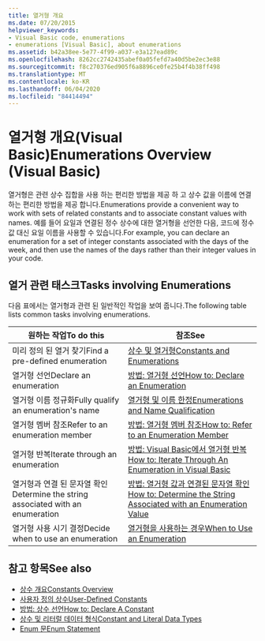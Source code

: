 ```yaml
---
title: 열거형 개요
ms.date: 07/20/2015
helpviewer_keywords:
- Visual Basic code, enumerations
- enumerations [Visual Basic], about enumerations
ms.assetid: b42a38ee-5e77-4f99-a037-e3a127ead89c
ms.openlocfilehash: 8262cc2742435abef0a05fefd7a40d5be2ec3e88
ms.sourcegitcommit: f8c270376ed905f6a8896ce0fe25b4f4b38ff498
ms.translationtype: MT
ms.contentlocale: ko-KR
ms.lasthandoff: 06/04/2020
ms.locfileid: "84414494"
---
```

# <a name="enumerations-overview-visual-basic"></a><span data-ttu-id="86f2a-102">열거형 개요(Visual Basic)</span><span class="sxs-lookup"><span data-stu-id="86f2a-102">Enumerations Overview (Visual Basic)</span></span>
<span data-ttu-id="86f2a-103">열거형은 관련 상수 집합을 사용 하는 편리한 방법을 제공 하 고 상수 값을 이름에 연결 하는 편리한 방법을 제공 합니다.</span><span class="sxs-lookup"><span data-stu-id="86f2a-103">Enumerations provide a convenient way to work with sets of related constants and to associate constant values with names.</span></span> <span data-ttu-id="86f2a-104">예를 들어 요일과 연결된 정수 상수에 대한 열거형을 선언한 다음, 코드에 정수 값 대신 요일 이름을 사용할 수 있습니다.</span><span class="sxs-lookup"><span data-stu-id="86f2a-104">For example, you can declare an enumeration for a set of integer constants associated with the days of the week, and then use the names of the days rather than their integer values in your code.</span></span>  
  
## <a name="tasks-involving-enumerations"></a><span data-ttu-id="86f2a-105">열거 관련 태스크</span><span class="sxs-lookup"><span data-stu-id="86f2a-105">Tasks involving Enumerations</span></span>  
 <span data-ttu-id="86f2a-106">다음 표에서는 열거형과 관련 된 일반적인 작업을 보여 줍니다.</span><span class="sxs-lookup"><span data-stu-id="86f2a-106">The following table lists common tasks involving enumerations.</span></span>  
  
|<span data-ttu-id="86f2a-107">원하는 작업</span><span class="sxs-lookup"><span data-stu-id="86f2a-107">To do this</span></span>|<span data-ttu-id="86f2a-108">참조</span><span class="sxs-lookup"><span data-stu-id="86f2a-108">See</span></span>|  
|----------------|---------|  
|<span data-ttu-id="86f2a-109">미리 정의 된 열거 찾기</span><span class="sxs-lookup"><span data-stu-id="86f2a-109">Find a pre-defined enumeration</span></span>|[<span data-ttu-id="86f2a-110">상수 및 열거형</span><span class="sxs-lookup"><span data-stu-id="86f2a-110">Constants and Enumerations</span></span>](../../../language-reference/constants-and-enumerations.md)|  
|<span data-ttu-id="86f2a-111">열거형 선언</span><span class="sxs-lookup"><span data-stu-id="86f2a-111">Declare an enumeration</span></span>|[<span data-ttu-id="86f2a-112">방법: 열거형 선언</span><span class="sxs-lookup"><span data-stu-id="86f2a-112">How to: Declare an Enumeration</span></span>](how-to-declare-enumerations.md)|  
|<span data-ttu-id="86f2a-113">열거형 이름 정규화</span><span class="sxs-lookup"><span data-stu-id="86f2a-113">Fully qualify an enumeration's name</span></span>|[<span data-ttu-id="86f2a-114">열거형 및 이름 한정</span><span class="sxs-lookup"><span data-stu-id="86f2a-114">Enumerations and Name Qualification</span></span>](enumerations-and-name-qualification.md)|  
|<span data-ttu-id="86f2a-115">열거형 멤버 참조</span><span class="sxs-lookup"><span data-stu-id="86f2a-115">Refer to an enumeration member</span></span>|[<span data-ttu-id="86f2a-116">방법: 열거형 멤버 참조</span><span class="sxs-lookup"><span data-stu-id="86f2a-116">How to: Refer to an Enumeration Member</span></span>](how-to-refer-to-an-enumeration-member.md)|  
|<span data-ttu-id="86f2a-117">열거형 반복</span><span class="sxs-lookup"><span data-stu-id="86f2a-117">Iterate through an enumeration</span></span>|[<span data-ttu-id="86f2a-118">방법: Visual Basic에서 열거형 반복</span><span class="sxs-lookup"><span data-stu-id="86f2a-118">How to: Iterate Through An Enumeration in Visual Basic</span></span>](how-to-iterate-through-an-enumeration.md)|  
|<span data-ttu-id="86f2a-119">열거형과 연결 된 문자열 확인</span><span class="sxs-lookup"><span data-stu-id="86f2a-119">Determine the string associated with an enumeration</span></span>|[<span data-ttu-id="86f2a-120">방법: 열거형 값과 연결된 문자열 확인</span><span class="sxs-lookup"><span data-stu-id="86f2a-120">How to: Determine the String Associated with an Enumeration Value</span></span>](how-to-determine-the-string-associated-with-an-enumeration-value.md)|  
|<span data-ttu-id="86f2a-121">열거형 사용 시기 결정</span><span class="sxs-lookup"><span data-stu-id="86f2a-121">Decide when to use an enumeration</span></span>|[<span data-ttu-id="86f2a-122">열거형을 사용하는 경우</span><span class="sxs-lookup"><span data-stu-id="86f2a-122">When to Use an Enumeration</span></span>](when-to-use-an-enumeration.md)|  
  
## <a name="see-also"></a><span data-ttu-id="86f2a-123">참고 항목</span><span class="sxs-lookup"><span data-stu-id="86f2a-123">See also</span></span>

- [<span data-ttu-id="86f2a-124">상수 개요</span><span class="sxs-lookup"><span data-stu-id="86f2a-124">Constants Overview</span></span>](constants-overview.md)
- [<span data-ttu-id="86f2a-125">사용자 정의 상수</span><span class="sxs-lookup"><span data-stu-id="86f2a-125">User-Defined Constants</span></span>](user-defined-constants.md)
- [<span data-ttu-id="86f2a-126">방법: 상수 선언</span><span class="sxs-lookup"><span data-stu-id="86f2a-126">How to: Declare A Constant</span></span>](how-to-declare-a-constant.md)
- [<span data-ttu-id="86f2a-127">상수 및 리터럴 데이터 형식</span><span class="sxs-lookup"><span data-stu-id="86f2a-127">Constant and Literal Data Types</span></span>](constant-and-literal-data-types.md)
- [<span data-ttu-id="86f2a-128">Enum 문</span><span class="sxs-lookup"><span data-stu-id="86f2a-128">Enum Statement</span></span>](../../../language-reference/statements/enum-statement.md)
